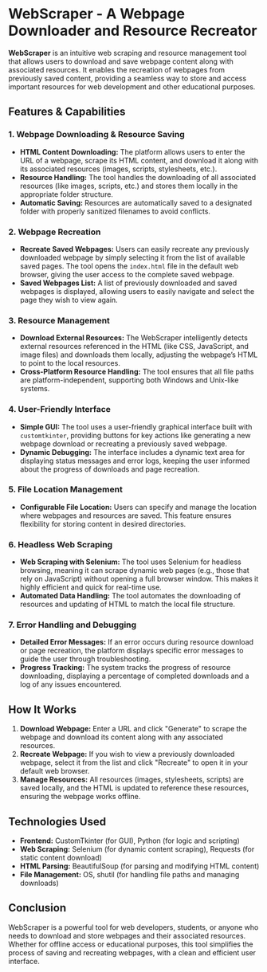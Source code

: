 # WebScraper - A Webpage Downloader and Resource Recreator

**WebScraper** is an intuitive web scraping and resource management tool that allows users to download and save webpage content along with associated resources. It enables the recreation of webpages from previously saved content, providing a seamless way to store and access important resources for web development and other educational purposes.

## Features & Capabilities

### **1. Webpage Downloading & Resource Saving**
- **HTML Content Downloading:** The platform allows users to enter the URL of a webpage, scrape its HTML content, and download it along with its associated resources (images, scripts, stylesheets, etc.).
- **Resource Handling:** The tool handles the downloading of all associated resources (like images, scripts, etc.) and stores them locally in the appropriate folder structure.
- **Automatic Saving:** Resources are automatically saved to a designated folder with properly sanitized filenames to avoid conflicts.

### **2. Webpage Recreation**
- **Recreate Saved Webpages:** Users can easily recreate any previously downloaded webpage by simply selecting it from the list of available saved pages. The tool opens the `index.html` file in the default web browser, giving the user access to the complete saved webpage.
- **Saved Webpages List:** A list of previously downloaded and saved webpages is displayed, allowing users to easily navigate and select the page they wish to view again.

### **3. Resource Management**
- **Download External Resources:** The WebScraper intelligently detects external resources referenced in the HTML (like CSS, JavaScript, and image files) and downloads them locally, adjusting the webpage’s HTML to point to the local resources.
- **Cross-Platform Resource Handling:** The tool ensures that all file paths are platform-independent, supporting both Windows and Unix-like systems.

### **4. User-Friendly Interface**
- **Simple GUI:** The tool uses a user-friendly graphical interface built with `customtkinter`, providing buttons for key actions like generating a new webpage download or recreating a previously saved webpage.
- **Dynamic Debugging:** The interface includes a dynamic text area for displaying status messages and error logs, keeping the user informed about the progress of downloads and page recreation.

### **5. File Location Management**
- **Configurable File Location:** Users can specify and manage the location where webpages and resources are saved. This feature ensures flexibility for storing content in desired directories.

### **6. Headless Web Scraping**
- **Web Scraping with Selenium:** The tool uses Selenium for headless browsing, meaning it can scrape dynamic web pages (e.g., those that rely on JavaScript) without opening a full browser window. This makes it highly efficient and quick for real-time use.
- **Automated Data Handling:** The tool automates the downloading of resources and updating of HTML to match the local file structure.

### **7. Error Handling and Debugging**
- **Detailed Error Messages:** If an error occurs during resource download or page recreation, the platform displays specific error messages to guide the user through troubleshooting.
- **Progress Tracking:** The system tracks the progress of resource downloading, displaying a percentage of completed downloads and a log of any issues encountered.

## How It Works
1. **Download Webpage:** Enter a URL and click "Generate" to scrape the webpage and download its content along with any associated resources.
2. **Recreate Webpage:** If you wish to view a previously downloaded webpage, select it from the list and click "Recreate" to open it in your default web browser.
3. **Manage Resources:** All resources (images, stylesheets, scripts) are saved locally, and the HTML is updated to reference these resources, ensuring the webpage works offline.

## Technologies Used
- **Frontend:** CustomTkinter (for GUI), Python (for logic and scripting)
- **Web Scraping:** Selenium (for dynamic content scraping), Requests (for static content download)
- **HTML Parsing:** BeautifulSoup (for parsing and modifying HTML content)
- **File Management:** OS, shutil (for handling file paths and managing downloads)

## Conclusion
WebScraper is a powerful tool for web developers, students, or anyone who needs to download and store webpages and their associated resources. Whether for offline access or educational purposes, this tool simplifies the process of saving and recreating webpages, with a clean and efficient user interface.
